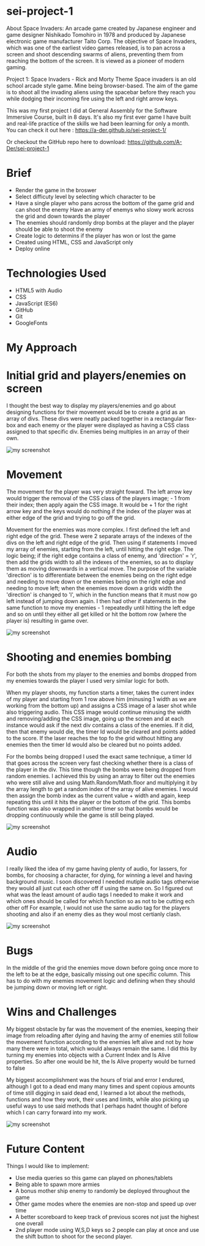 # **sei-project-1**

About Space Invaders: An arcade game created by Japanese engineer and game designer Nishikado Tomohiro in 1978 and produced by Japanese electronic game manufacturer Taito Corp. The objective of Space Invaders, which was one of the earliest video games released, is to pan across a screen and shoot descending swarms of aliens, preventing them from reaching the bottom of the screen. It is viewed as a pioneer of modern gaming.

Project 1: Space Invaders - Rick and Morty Theme
Space invaders is an old school arcade style game. Mine being browser-based. The aim of the game is to shoot all the invading aliens using the spacebar before they reach you while dodging their incoming fire using the left and right arrow keys. 

This was my first project I did at General Assembly for the Software Immersive Course, built in 8 days. It's also my first ever game I have built and real-life practice of the skills we had been learning for only a month.
You can check it out here :
https://a-der.github.io/sei-project-1/

Or checkout the GitHub repo here to download:
https://github.com/A-Der/sei-project-1


# Brief
- Render the game in the broswer
- Select difficuty level by selecting which character to be
- Have a single player who pans across the bottom of the game grid and can shoot the enemy
Have an army of enemys who slowy work across the grid and down towards the player
- The enemies should randomly drop bombs at the player and the player should be able to shoot the enemy
- Create logic to determins if the player has won or lost the game
- Created using HTML, CSS and JavaScript only
- Deploy online


# Technologies Used
- HTML5 with Audio
- CSS
- JavaScript (ES6)
- GitHub
- Git
- GoogleFonts


# **My Approach** # 

# Initial grid and players/enemies on screen
I thought the best way to display my players/enemies and go about designing functions for their movement would be to create a grid as an array of divs. These divs were neatly packed together in a rectangular flex-box and each enemy or the player were displayed as having a CSS class assigned to that specific div. Enemies being multiples in an array of their own.

![my screenshot](readme-images/grid.png)

# Movement
The movement for the player was very straight foward. The left arrow key would trigger the removal of the CSS class of the players image; - 1 from their index; then apply again the CSS image. It would be + 1 for the right arrow key and the keys would do nothing if the index of the player was at either edge of the grid and trying to go off the grid.

Movement for the enemies was more complex. I first defined the left and right edge of the grid. These were 2 separate arrays of the indexes of the divs on the left and right edge of the grid. 
Then using if statements I moved my array of enemies, starting from the left, until hitting the right edge. The logic being; if the right edge contains a class of enemy, and 'direction' = 'r', then add the grids width to all the indexes of the enemies, so as to display them as moving downwards in a vertical move. The purpose of the variable 'direction' is to differentiate between the enemies being on the right edge and needing to move down or the enemies being on the right edge and needing to move left; when the enemies move down a grids width the 'direction' is changed to 'l', which in the function means that it must now go left instead of jumping down again. I then had other if statements in the same function to move my enemies - 1 repeatedly until hitting the left edge and so on until they either all get killed or hit the bottom row (where the player is) resulting in game over.

![my screenshot](readme-images/edges.png)



# Shooting and enemies bombing
For both the shots from my player to the enemies and bombs dropped from my enemies towards the player I used very similar logic for both.

When my player shoots, my function starts a timer, takes the current index of my player and starting from 1 row above him (minusing 1 width as we are working from the bottom up) and assigns a CSS image of a laser shot while also triggering audio. This CSS image would continue minusing the width and removing/adding the CSS image, going up the screen and at each instance would ask if the next div contains a class of the enemies. If it did, then that enemy would die, the timer Id would be cleared and points added to the score. If the laser reaches the top fo the grid without hitting any enemies then the timer Id would also be cleared but no points added.

For the bombs being dropped I used the exact same technique, a timer Id that goes across the screen very fast checking whether there is a class of the player in the div. This time though the bombs were being dropped from random enemies. I achieved this by using an array to filter out the enemies who were still alive and using Math.Random/Math.floor and multiplying it by the array length to get a random index of the array of alive enemies. I would then assign the bomb index as the current value + width and again, keep repeating this until it hits the player or the bottom of the grid. This bombs function was also wrapped in another timer so that bombs would be dropping continuously while the game is still being played.

![my screenshot](readme-images/bombs.png)

 # Audio 
 I really liked the idea of my game having plenty of audio, for lassers, for bombs, for choosing a character, for dying, for winning a level and having background music. I soon discovered I needed mutiple audio tags otherwise they would all just cut each other off if using the same on. So I figured out what was the least amount of audio tags I needed to make it work and which ones should be called for which function so as not to be cutting ech other off For example, I would not use the same audio tag for the players shooting and also if an enemy dies as they woul most certianly clash. 

 ![my screenshot](readme-images/audio.png)

# Bugs

In the middle of the grid the enemies move down before going once more to the left to be at the edge, basically missing out one specific column. This has to do with my enemies movement logic and defining when they should be jumping down or moving left or right.

# Wins and Challenges
My biggest obstacle by far was the movement of the enemies, keeping their image from reloading after dying and having the army of enemies still follow the movement function according to the enemies left alive and not by how many there were in total, which would always remain the same. I did this by turning my enemies into objects with a Current Index and Is Alive properties. So after one would be hit, the Is Alive property would be turned to false

My biggest accomplishment was the hours of trial and error I endured, although I got to a dead end many many times and spent copious amounts of time still digging in said dead end, I learned a lot about the methods, functions and how they work, their uses and limits, while also picking up useful ways to use said methods that I perhaps hadnt thought of before which I can carry forward into my work.

![my screenshot](readme-images/finished.png)

# Future Content
Things I would like to implement:
- Use media queries so this game can played on phones/tablets
- Being able to spawn more armies
- A bonus mother ship enemy to randomly be deployed throughout the game
- Other game modes where the enemies are non-stop and speed up over time
- A better scoreboard to keep track of previous scores not just the highest one overall
- 2nd player mode using W,S,D keys so 2 people can play at once and use the shift button to shoot for the second player.